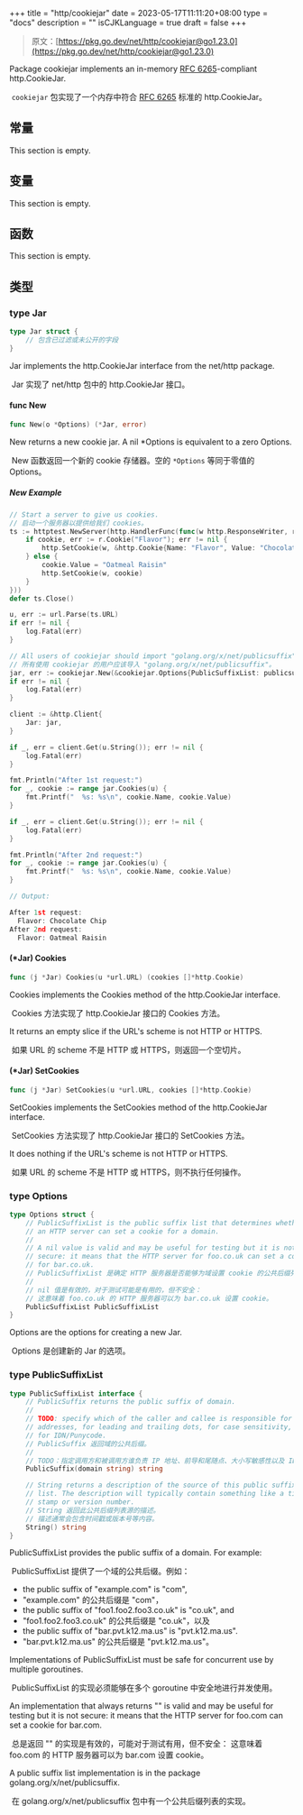 +++
title = "http/cookiejar"
date = 2023-05-17T11:11:20+08:00
type = "docs"
description = ""
isCJKLanguage = true
draft = false
+++
> 原文：[https://pkg.go.dev/net/http/cookiejar@go1.23.0](https://pkg.go.dev/net/http/cookiejar@go1.23.0)

Package cookiejar implements an in-memory [RFC 6265](https://rfc-editor.org/rfc/rfc6265.html)-compliant http.CookieJar.

​	 `cookiejar` 包实现了一个内存中符合 [RFC 6265](https://rfc-editor.org/rfc/rfc6265.html) 标准的 http.CookieJar。

## 常量 

This section is empty.

## 变量

This section is empty.

## 函数

This section is empty.

## 类型

### type Jar 

``` go 
type Jar struct {
	// 包含已过滤或未公开的字段
}
```

Jar implements the http.CookieJar interface from the net/http package.

​	Jar 实现了 net/http 包中的 http.CookieJar 接口。

#### func New 

``` go 
func New(o *Options) (*Jar, error)
```

New returns a new cookie jar. A nil *Options is equivalent to a zero Options.

​	New 函数返回一个新的 cookie 存储器。空的 `*Options` 等同于零值的 Options。

##### New Example
``` go 
// Start a server to give us cookies.
// 启动一个服务器以提供给我们 cookies。
ts := httptest.NewServer(http.HandlerFunc(func(w http.ResponseWriter, r *http.Request) {
	if cookie, err := r.Cookie("Flavor"); err != nil {
		http.SetCookie(w, &http.Cookie{Name: "Flavor", Value: "Chocolate Chip"})
	} else {
		cookie.Value = "Oatmeal Raisin"
		http.SetCookie(w, cookie)
	}
}))
defer ts.Close()

u, err := url.Parse(ts.URL)
if err != nil {
	log.Fatal(err)
}

// All users of cookiejar should import "golang.org/x/net/publicsuffix"
// 所有使用 cookiejar 的用户应该导入 "golang.org/x/net/publicsuffix"。
jar, err := cookiejar.New(&cookiejar.Options{PublicSuffixList: publicsuffix.List})
if err != nil {
	log.Fatal(err)
}

client := &http.Client{
	Jar: jar,
}

if _, err = client.Get(u.String()); err != nil {
	log.Fatal(err)
}

fmt.Println("After 1st request:")
for _, cookie := range jar.Cookies(u) {
	fmt.Printf("  %s: %s\n", cookie.Name, cookie.Value)
}

if _, err = client.Get(u.String()); err != nil {
	log.Fatal(err)
}

fmt.Println("After 2nd request:")
for _, cookie := range jar.Cookies(u) {
	fmt.Printf("  %s: %s\n", cookie.Name, cookie.Value)
}

// Output:

After 1st request:
  Flavor: Chocolate Chip
After 2nd request:
  Flavor: Oatmeal Raisin
```

#### (*Jar) Cookies 

``` go 
func (j *Jar) Cookies(u *url.URL) (cookies []*http.Cookie)
```

Cookies implements the Cookies method of the http.CookieJar interface.

​	Cookies 方法实现了 http.CookieJar 接口的 Cookies 方法。

It returns an empty slice if the URL's scheme is not HTTP or HTTPS.

​	如果 URL 的 scheme 不是 HTTP 或 HTTPS，则返回一个空切片。

#### (*Jar) SetCookies 

``` go 
func (j *Jar) SetCookies(u *url.URL, cookies []*http.Cookie)
```

SetCookies implements the SetCookies method of the http.CookieJar interface.

​	SetCookies 方法实现了 http.CookieJar 接口的 SetCookies 方法。

It does nothing if the URL's scheme is not HTTP or HTTPS.

​	如果 URL 的 scheme 不是 HTTP 或 HTTPS，则不执行任何操作。

### type Options 

``` go 
type Options struct {
    // PublicSuffixList is the public suffix list that determines whether
	// an HTTP server can set a cookie for a domain.
	//
	// A nil value is valid and may be useful for testing but it is not
	// secure: it means that the HTTP server for foo.co.uk can set a cookie
	// for bar.co.uk.
    // PublicSuffixList 是确定 HTTP 服务器是否能够为域设置 cookie 的公共后缀列表。
	//
	// nil 值是有效的，对于测试可能是有用的，但不安全：
	// 这意味着 foo.co.uk 的 HTTP 服务器可以为 bar.co.uk 设置 cookie。
	PublicSuffixList PublicSuffixList
}
```

Options are the options for creating a new Jar.

​	Options 是创建新的 Jar 的选项。

### type PublicSuffixList 

``` go 
type PublicSuffixList interface {
	// PublicSuffix returns the public suffix of domain.
	//
	// TODO: specify which of the caller and callee is responsible for IP
	// addresses, for leading and trailing dots, for case sensitivity, and
	// for IDN/Punycode.
    // PublicSuffix 返回域的公共后缀。
	//
	// TODO：指定调用方和被调用方谁负责 IP 地址、前导和尾随点、大小写敏感性以及 IDN/Punycode。
	PublicSuffix(domain string) string

	// String returns a description of the source of this public suffix
	// list. The description will typically contain something like a time
	// stamp or version number.
    // String 返回此公共后缀列表源的描述。
	// 描述通常会包含时间戳或版本号等内容。
	String() string
}
```

PublicSuffixList provides the public suffix of a domain. For example:

​	PublicSuffixList 提供了一个域的公共后缀。例如： 

- the public suffix of "example.com" is "com",
- "example.com" 的公共后缀是 "com"，
- the public suffix of "foo1.foo2.foo3.co.uk" is "co.uk", and
- "foo1.foo2.foo3.co.uk" 的公共后缀是 "co.uk"，以及
- the public suffix of "bar.pvt.k12.ma.us" is "pvt.k12.ma.us".
- "bar.pvt.k12.ma.us" 的公共后缀是 "pvt.k12.ma.us"。

Implementations of PublicSuffixList must be safe for concurrent use by multiple goroutines.

​	PublicSuffixList 的实现必须能够在多个 goroutine 中安全地进行并发使用。

An implementation that always returns "" is valid and may be useful for testing but it is not secure: it means that the HTTP server for foo.com can set a cookie for bar.com.

​	总是返回 "" 的实现是有效的，可能对于测试有用，但不安全： 这意味着 foo.com 的 HTTP 服务器可以为 bar.com 设置 cookie。

A public suffix list implementation is in the package golang.org/x/net/publicsuffix.

​	在 golang.org/x/net/publicsuffix 包中有一个公共后缀列表的实现。